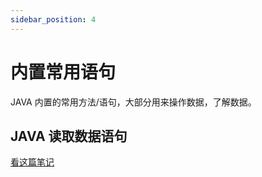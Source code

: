 ```yaml
---
sidebar_position: 4
---
```


# 内置常用语句

JAVA 内置的常用方法/语句，大部分用来操作数据，了解数据。

## JAVA 读取数据语句

[看这篇笔记](../Basic/inputOutput)
